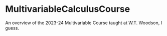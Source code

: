 # MultivariableCalculusCourse
An overview of the 2023-24 Multivariable Course taught at W.T. Woodson, I guess.
